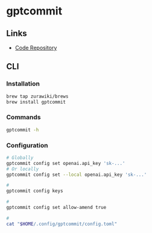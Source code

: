 # gptcommit

<!--
https://github.com/RomanHotsiy/commitgpt
-->

## Links

- [Code Repository](https://github.com/zurawiki/gptcommit)

<!--
https://platform.openai.com/account/api-keys
-->

## CLI

### Installation

```sh
brew tap zurawiki/brews
brew install gptcommit
```

### Commands

```sh
gptcommit -h
```

### Configuration

```sh
# Globally
gptcommit config set openai.api_key 'sk-...'
# Or locally
gptcommit config set --local openai.api_key 'sk-...'

#
gptcommit config keys

#
gptcommit config set allow-amend true

#
cat "$HOME/.config/gptcommit/config.toml"
```

<!-- ### Usage

```sh
#
gptcommit install

#
git commit
``` -->
